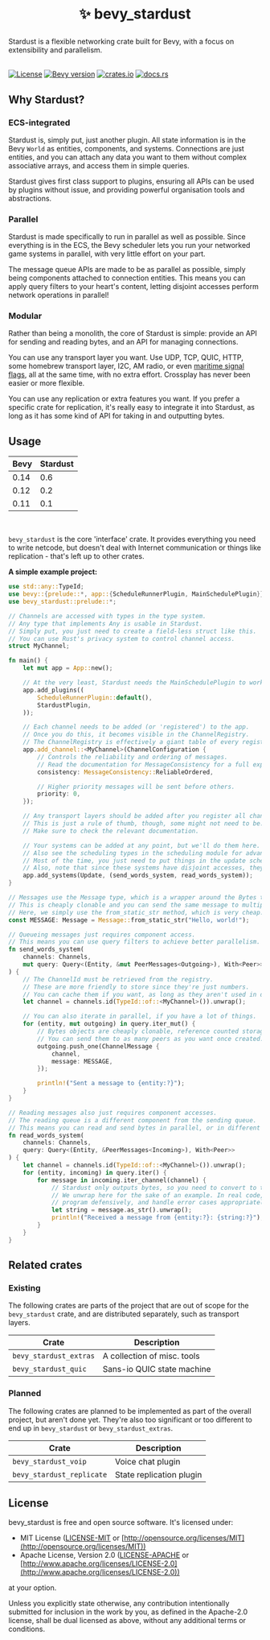 <h1><p align="center">✨ bevy_stardust</p></h1>
Stardust is a flexible networking crate built for Bevy, with a focus on extensibility and parallelism.
<br></br>

[![License](https://img.shields.io/badge/license-MIT_or_Apache_2.0-green)](#license)
[![Bevy version](https://img.shields.io/badge/bevy-0.14-blue?color=blue)](https://bevyengine.org/)
[![crates.io](https://img.shields.io/crates/v/bevy_stardust)](https://crates.io/crates/bevy_stardust)
[![docs.rs](https://img.shields.io/docsrs/bevy_stardust)](https://docs.rs/bevy_stardust/latest/bevy_stardust/)

## Why Stardust?
### ECS-integrated
Stardust is, simply put, just another plugin. All state information is in the Bevy `World` as entities, components, and systems. Connections are just entities, and you can attach any data you want to them without complex associative arrays, and access them in simple queries.

Stardust gives first class support to plugins, ensuring all APIs can be used by plugins without issue, and providing powerful organisation tools and abstractions.

### Parallel
Stardust is made specifically to run in parallel as well as possible. Since everything is in the ECS, the Bevy scheduler lets you run your networked game systems in parallel, with very little effort on your part.

The message queue APIs are made to be as parallel as possible, simply being components attached to connection entities. This means you can apply query filters to your heart's content, letting disjoint accesses perform network operations in parallel!

### Modular
Rather than being a monolith, the core of Stardust is simple: provide an API for sending and reading bytes, and an API for managing connections.

You can use any transport layer you want. Use UDP, TCP, QUIC, HTTP, some homebrew transport layer, I2C, AM radio, or even [maritime signal flags](https://en.wikipedia.org/wiki/International_maritime_signal_flags), all at the same time, with no extra effort. Crossplay has never been easier or more flexible.

You can use any replication or extra features you want. If you prefer a specific crate for replication, it's really easy to integrate it into Stardust, as long as it has some kind of API for taking in and outputting bytes.

## Usage
| Bevy | Stardust |
| ---- | -------- |
| 0.14 | 0.6      |
| 0.12 | 0.2      |
| 0.11 | 0.1      |

<br>

`bevy_stardust` is the core 'interface' crate. It provides everything you need to write netcode, but doesn't deal with Internet communication or things like replication - that's left up to other crates.


**A simple example project:**
```rust
use std::any::TypeId;
use bevy::{prelude::*, app::{ScheduleRunnerPlugin, MainSchedulePlugin}};
use bevy_stardust::prelude::*;

// Channels are accessed with types in the type system.
// Any type that implements Any is usable in Stardust.
// Simply put, you just need to create a field-less struct like this.
// You can use Rust's privacy system to control channel access.
struct MyChannel;

fn main() {
    let mut app = App::new();

    // At the very least, Stardust needs the MainSchedulePlugin to work.
    app.add_plugins((
        ScheduleRunnerPlugin::default(),
        StardustPlugin,
    ));

    // Each channel needs to be added (or 'registered') to the app.
    // Once you do this, it becomes visible in the ChannelRegistry.
    // The ChannelRegistry is effectively a giant table of every registered channel.
    app.add_channel::<MyChannel>(ChannelConfiguration {
        // Controls the reliability and ordering of messages.
        // Read the documentation for MessageConsistency for a full explanation.
        consistency: MessageConsistency::ReliableOrdered,

        // Higher priority messages will be sent before others.
        priority: 0,
    });

    // Any transport layers should be added after you register all channels.
    // This is just a rule of thumb, though, some might not need to be.
    // Make sure to check the relevant documentation.

    // Your systems can be added at any point, but we'll do them here.
    // Also see the scheduling types in the scheduling module for advanced usage.
    // Most of the time, you just need to put things in the update schedule.
    // Also, note that since these systems have disjoint accesses, they run in parallel.
    app.add_systems(Update, (send_words_system, read_words_system));
}

// Messages use the Message type, which is a wrapper around the Bytes type.
// This is cheaply clonable and you can send the same message to multiple peers without copying.
// Here, we simply use the from_static_str method, which is very cheap.
const MESSAGE: Message = Message::from_static_str("Hello, world!");

// Queueing messages just requires component access.
// This means you can use query filters to achieve better parallelism.
fn send_words_system(
    channels: Channels,
    mut query: Query<(Entity, &mut PeerMessages<Outgoing>), With<Peer>>
) {
    // The ChannelId must be retrieved from the registry.
    // These are more friendly to store since they're just numbers.
    // You can cache them if you want, as long as they aren't used in different Worlds.
    let channel = channels.id(TypeId::of::<MyChannel>()).unwrap();

    // You can also iterate in parallel, if you have a lot of things.
    for (entity, mut outgoing) in query.iter_mut() {
        // Bytes objects are cheaply clonable, reference counted storages.
        // You can send them to as many peers as you want once created.
        outgoing.push_one(ChannelMessage {
            channel,
            message: MESSAGE,
        });

        println!("Sent a message to {entity:?}");
    }
}

// Reading messages also just requires component accesses.
// The reading queue is a different component from the sending queue.
// This means you can read and send bytes in parallel, or in different systems.
fn read_words_system(
    channels: Channels,
    query: Query<(Entity, &PeerMessages<Incoming>), With<Peer>>
) {
    let channel = channels.id(TypeId::of::<MyChannel>()).unwrap();
    for (entity, incoming) in query.iter() {
        for message in incoming.iter_channel(channel) {
            // Stardust only outputs bytes, so you need to convert to the desired type.
            // We unwrap here for the sake of an example. In real code, you should
            // program defensively, and handle error cases appropriately.
            let string = message.as_str().unwrap();
            println!("Received a message from {entity:?}: {string:?}");
        }
    }
}
```

## Related crates
### Existing
The following crates are parts of the project that are out of scope for the `bevy_stardust` crate, and are distributed separately, such as transport layers.

| Crate                  | Description                 |
|------------------------|-----------------------------|
| `bevy_stardust_extras` | A collection of misc. tools |
| `bevy_stardust_quic`   | Sans-io QUIC state machine  |

### Planned
The following crates are planned to be implemented as part of the overall project, but aren't done yet. They're also too significant or too different to end up in `bevy_stardust` or `bevy_stardust_extras`.

| Crate                     | Description              |
|---------------------------|--------------------------|
| `bevy_stardust_voip`      | Voice chat plugin        |
| `bevy_stardust_replicate` | State replication plugin |

## License
bevy_stardust is free and open source software. It's licensed under:
* MIT License ([LICENSE-MIT](LICENSE-MIT) or [http://opensource.org/licenses/MIT](http://opensource.org/licenses/MIT))
* Apache License, Version 2.0 ([LICENSE-APACHE](LICENSE-APACHE) or [http://www.apache.org/licenses/LICENSE-2.0](http://www.apache.org/licenses/LICENSE-2.0))

at your option.

Unless you explicitly state otherwise, any contribution intentionally submitted for inclusion in the work by you, as defined in the Apache-2.0 license, shall be dual licensed as above, without any additional terms or conditions.